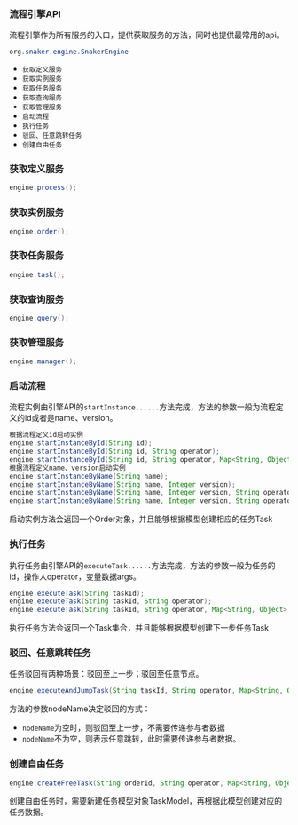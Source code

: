 ### 流程引擎API

流程引擎作为所有服务的入口，提供获取服务的方法，同时也提供最常用的api。

```java
org.snaker.engine.SnakerEngine
```

- `获取定义服务`
- `获取实例服务`
- `获取任务服务`
- `获取查询服务`
- `获取管理服务`
- `启动流程`
- `执行任务`
- `驳回、任意跳转任务`
- `创建自由任务`

### 获取定义服务

```java
engine.process();
```

### 获取实例服务

```java
engine.order();
```

### 获取任务服务

```java
engine.task();
```

### 获取查询服务

```java
engine.query();
```

### 获取管理服务

```java
engine.manager();
```

### 启动流程

流程实例由引擎API的`startInstance......`方法完成，方法的参数一般为流程定义的id或者是name、version。

```java
根据流程定义id启动实例
engine.startInstanceById(String id);
engine.startInstanceById(String id, String operator);
engine.startInstanceById(String id, String operator, Map<String, Object> args);
根据流程定义name、version启动实例
engine.startInstanceByName(String name);
engine.startInstanceByName(String name, Integer version);
engine.startInstanceByName(String name, Integer version, String operator);
engine.startInstanceByName(String name, Integer version, String operator, Map<String, Object> args);
```

启动实例方法会返回一个Order对象，并且能够根据模型创建相应的任务Task

### 执行任务

执行任务由引擎API的`executeTask......`方法完成，方法的参数一般为任务的id，操作人operator，变量数据args。

```java
engine.executeTask(String taskId);
engine.executeTask(String taskId, String operator);
engine.executeTask(String taskId, String operator, Map<String, Object> args);
```

执行任务方法会返回一个Task集合，并且能够根据模型创建下一步任务Task

### 驳回、任意跳转任务

任务驳回有两种场景：驳回至上一步；驳回至任意节点。

```java
engine.executeAndJumpTask(String taskId, String operator, Map<String, Object> args, String nodeName);
```

方法的参数nodeName决定驳回的方式：

- `nodeName`为空时，则驳回至上一步，不需要传递参与者数据
- `nodeName`不为空，则表示任意跳转，此时需要传递参与者数据。

### 创建自由任务

```java
engine.createFreeTask(String orderId, String operator, Map<String, Object> args, TaskModel model);
```

创建自由任务时，需要新建任务模型对象TaskModel，再根据此模型创建对应的任务数据。


